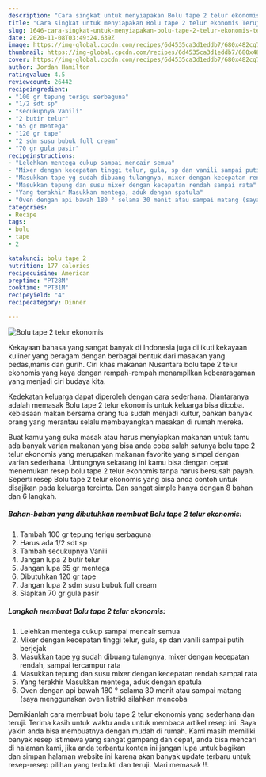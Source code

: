 ```yaml
---
description: "Cara singkat untuk menyiapakan Bolu tape 2 telur ekonomis Teruji"
title: "Cara singkat untuk menyiapakan Bolu tape 2 telur ekonomis Teruji"
slug: 1646-cara-singkat-untuk-menyiapakan-bolu-tape-2-telur-ekonomis-teruji
date: 2020-11-08T03:49:24.639Z
image: https://img-global.cpcdn.com/recipes/6d4535ca3d1eddb7/680x482cq70/bolu-tape-2-telur-ekonomis-foto-resep-utama.jpg
thumbnail: https://img-global.cpcdn.com/recipes/6d4535ca3d1eddb7/680x482cq70/bolu-tape-2-telur-ekonomis-foto-resep-utama.jpg
cover: https://img-global.cpcdn.com/recipes/6d4535ca3d1eddb7/680x482cq70/bolu-tape-2-telur-ekonomis-foto-resep-utama.jpg
author: Jordan Hamilton
ratingvalue: 4.5
reviewcount: 26442
recipeingredient:
- "100 gr tepung terigu serbaguna"
- "1/2 sdt sp"
- "secukupnya Vanili"
- "2 butir telur"
- "65 gr mentega"
- "120 gr tape"
- "2 sdm susu bubuk full cream"
- "70 gr gula pasir"
recipeinstructions:
- "Lelehkan mentega cukup sampai mencair semua"
- "Mixer dengan kecepatan tinggi telur, gula, sp dan vanili sampai putih berjejak"
- "Masukkan tape yg sudah dibuang tulangnya, mixer dengan kecepatan rendah, sampai tercampur rata"
- "Masukkan tepung dan susu mixer dengan kecepatan rendah sampai rata"
- "Yang terakhir Masukkan mentega, aduk dengan spatula"
- "Oven dengan api bawah 180 ° selama 30 menit atau sampai matang (saya menggunakan oven listrik) silahkan mencoba"
categories:
- Recipe
tags:
- bolu
- tape
- 2

katakunci: bolu tape 2 
nutrition: 177 calories
recipecuisine: American
preptime: "PT28M"
cooktime: "PT31M"
recipeyield: "4"
recipecategory: Dinner

---
```



![Bolu tape 2 telur ekonomis](https://img-global.cpcdn.com/recipes/6d4535ca3d1eddb7/680x482cq70/bolu-tape-2-telur-ekonomis-foto-resep-utama.jpg)

Kekayaan bahasa yang sangat banyak di Indonesia juga di ikuti kekayaan kuliner yang beragam dengan berbagai bentuk dari masakan yang pedas,manis dan gurih. Ciri khas makanan Nusantara bolu tape 2 telur ekonomis yang kaya dengan rempah-rempah menampilkan keberaragaman yang menjadi ciri budaya kita.


Kedekatan keluarga dapat diperoleh dengan cara sederhana. Diantaranya adalah memasak Bolu tape 2 telur ekonomis untuk keluarga bisa dicoba. kebiasaan makan bersama orang tua sudah menjadi kultur, bahkan banyak orang yang merantau selalu membayangkan masakan di rumah mereka.



Buat kamu yang suka masak atau harus menyiapkan makanan untuk tamu ada banyak varian makanan yang bisa anda coba salah satunya bolu tape 2 telur ekonomis yang merupakan makanan favorite yang simpel dengan varian sederhana. Untungnya sekarang ini kamu bisa dengan cepat menemukan resep bolu tape 2 telur ekonomis tanpa harus bersusah payah.
Seperti resep Bolu tape 2 telur ekonomis yang bisa anda contoh untuk disajikan pada keluarga tercinta. Dan sangat simple hanya dengan 8 bahan dan 6 langkah.


<!--inarticleads1-->

##### Bahan-bahan yang dibutuhkan membuat Bolu tape 2 telur ekonomis:

1. Tambah 100 gr tepung terigu serbaguna
1. Harus ada 1/2 sdt sp
1. Tambah secukupnya Vanili
1. Jangan lupa 2 butir telur
1. Jangan lupa 65 gr mentega
1. Dibutuhkan 120 gr tape
1. Jangan lupa 2 sdm susu bubuk full cream
1. Siapkan 70 gr gula pasir




<!--inarticleads2-->

##### Langkah membuat  Bolu tape 2 telur ekonomis:

1. Lelehkan mentega cukup sampai mencair semua
1. Mixer dengan kecepatan tinggi telur, gula, sp dan vanili sampai putih berjejak
1. Masukkan tape yg sudah dibuang tulangnya, mixer dengan kecepatan rendah, sampai tercampur rata
1. Masukkan tepung dan susu mixer dengan kecepatan rendah sampai rata
1. Yang terakhir Masukkan mentega, aduk dengan spatula
1. Oven dengan api bawah 180 ° selama 30 menit atau sampai matang (saya menggunakan oven listrik) silahkan mencoba




Demikianlah cara membuat bolu tape 2 telur ekonomis yang sederhana dan teruji. Terima kasih untuk waktu anda untuk membaca artikel resep ini. Saya yakin anda bisa membuatnya dengan mudah di rumah. Kami masih memiliki banyak resep istimewa yang sangat gampang dan cepat, anda bisa mencari di halaman kami, jika anda terbantu konten ini jangan lupa untuk bagikan dan simpan halaman website ini karena akan banyak update terbaru untuk resep-resep pilihan yang terbukti dan teruji. Mari memasak !!. 
